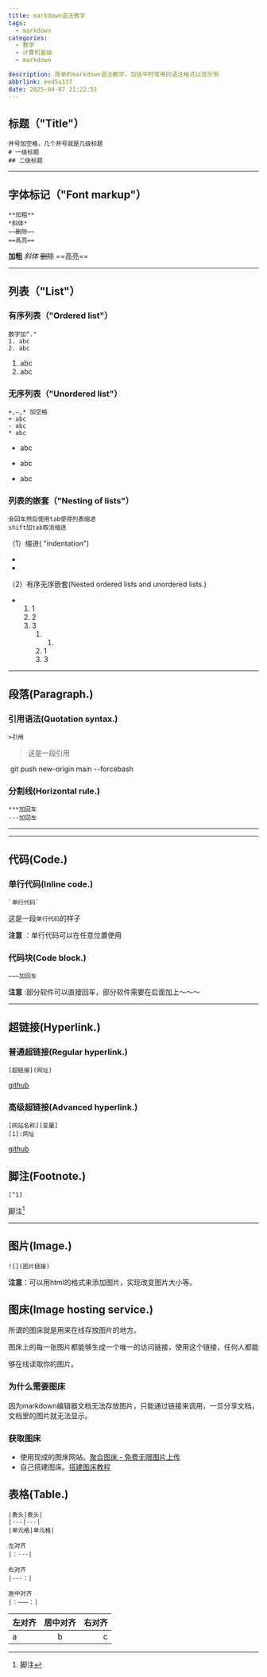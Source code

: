 ```yaml
---
title: markdown语法教学
tags:
  - markdown
categories:
  - 教学
  - 计算机基础
  - markdown

description: 简单的markdown语法教学，包括平时常用的语法格式以及示例
abbrlink: eed5a137
date: 2025-04-07 21:22:51
---
```

## 标题（"Title"）

~~~
井号加空格，几个井号就是几级标题 
# 一级标题
## 二级标题
~~~



***

## 字体标记（"Font markup"）

~~~ 
**加粗**
*斜体*
~~删除~~
==高亮==
~~~

**加粗**  *斜体*  ~~删除~~  ==高亮== 

***

## 列表（"List"）

###  有序列表（"Ordered list"）

~~~
数字加“."
1. abc
2. abc
~~~

1. abc
2. abc

### 无序列表（"Unordered list"）

~~~
+,—,* 加空格
+ abc
- abc
* abc
~~~

+ abc

- abc

* abc



### 列表的嵌套（"Nesting of lists"）

~~~
会回车然后使用tab使得列表缩进
shift加tab取消缩进
~~~

（1）缩进( "indentation")

* 

  * 

  


（2）有序无序嵌套(Nested ordered lists and unordered lists.)

* 1. 1
  2. 2
  3. 3
     1. 1.
     2. 1
     3. 3



***



## 段落(Paragraph.)



### 引用语法(Quotation syntax.)

~~~ 
>引用
~~~

> 这是一段引用

 git push new-origin main --forcebash


### 分割线(Horizontal rule.)

~~~
***加回车
---加回车
~~~

***

***

## 代码(Code.)

### 单行代码(Inline code.)

~~~
`单行代码`
~~~

这是一段`单行代码`的样子

**注意** ：单行代码可以在任意位置使用

### 代码块(Code block.)

~~~
~~~加回车
~~~

**注意** :部分软件可以直接回车，部分软件需要在后面加上～～～

***





## 超链接(Hyperlink.)

### 普通超链接(Regular hyperlink.)

~~~
[超链接](网址)
~~~

[github](https://github.com/)

### 高级超链接(Advanced hyperlink.)

~~~
[网站名称][变量]
[1]:网址
~~~

[github][1]

[1]:https://github.com/

## 脚注(Footnote.)

~~~
[^1]
~~~

脚注[^1]

[^1]: 脚注





***

## 图片(Image.)

~~~
![](图片链接)
~~~



**注意**：可以用html的格式来添加图片，实现改变图片大小等。

## 图床(Image hosting service.)

所谓的图床就是⽤来在线存放图片的地方。

图床上的每⼀张图⽚都能够⽣成⼀个唯⼀的访问链接，使⽤这个链接，任何⼈都能

够在线读取你的图⽚。

### 为什么需要图床

因为markdown编辑器文档无法存放图片，只能通过链接来调用，一旦分享文档，文档里的图片就无法显示。

### 获取图床

* 使用现成的图床网站。[聚合图床 - 免费无限图片上传 ](https://www.superbed.cn/)
* 自己搭建图床。[搭建图床教程](https://moshiqiqian.github.io/post/7d6919a5.html)



## 表格(Table.)

~~~
|表头|表头|
|---|---|
|单元格|单元格|
~~~

~~~
左对齐
|：---|
~~~

~~~
右对齐
|---：|
~~~

~~~
居中对齐
|：———：|
~~~

| 左对齐 | 居中对齐 | 右对齐 |
| :----- | :------: | -----: |
| a      |    b     |      c |



